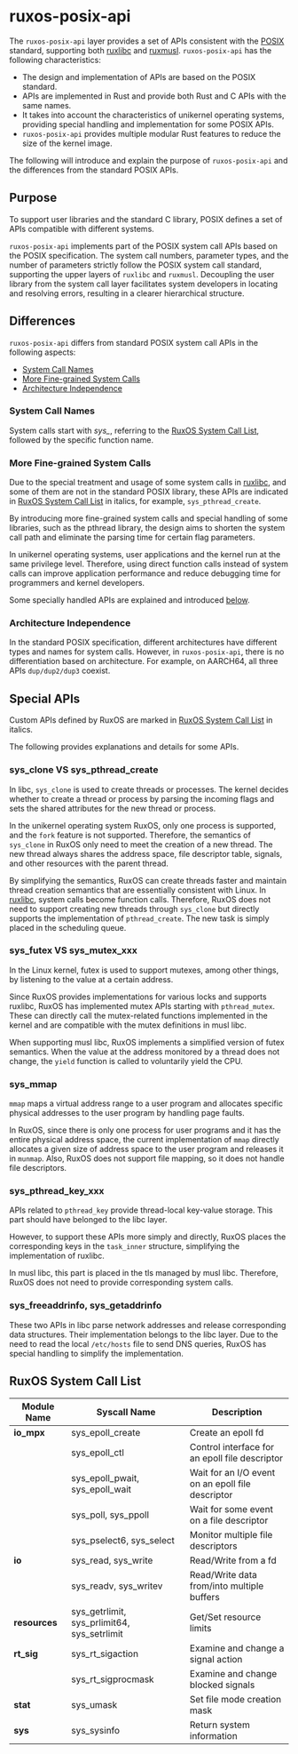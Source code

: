 # ruxos-posix-api

The `ruxos-posix-api` layer provides a set of APIs consistent with the [POSIX](https://en.wikipedia.org/wiki/POSIX) standard, supporting both [ruxlibc](./ruxlibc.md) and [ruxmusl](./ruxmusl.md). `ruxos-posix-api` has the following characteristics:

- The design and implementation of APIs are based on the POSIX standard.
- APIs are implemented in Rust and provide both Rust and C APIs with the same names.
- It takes into account the characteristics of unikernel operating systems, providing special handling and implementation for some POSIX APIs.
- `ruxos-posix-api` provides multiple modular Rust features to reduce the size of the kernel image.

The following will introduce and explain the purpose of `ruxos-posix-api` and the differences from the standard POSIX APIs.

## Purpose

To support user libraries and the standard C library, POSIX defines a set of APIs compatible with different systems.

`ruxos-posix-api` implements part of the POSIX system call APIs based on the POSIX specification. The system call numbers, parameter types, and the number of parameters strictly follow the POSIX system call standard, supporting the upper layers of `ruxlibc` and `ruxmusl`. Decoupling the user library from the system call layer facilitates system developers in locating and resolving errors, resulting in a clearer hierarchical structure.

## Differences

`ruxos-posix-api` differs from standard POSIX system call APIs in the following aspects:

- [System Call Names](#system-call-names)
- [More Fine-grained System Calls](#more-fine-grained-system-calls)
- [Architecture Independence](#architecture-independence)

### System Call Names

System calls start with *sys_*, referring to the [RuxOS System Call List](#ruxos-system-call-list), followed by the specific function name.

### More Fine-grained System Calls

Due to the special treatment and usage of some system calls in [ruxlibc](./ruxlibc.md), and some of them are not in the standard POSIX library, these APIs are indicated in [RuxOS System Call List](#ruxos-system-call-list) in italics, for example, `sys_pthread_create`.

By introducing more fine-grained system calls and special handling of some libraries, such as the pthread library, the design aims to shorten the system call path and eliminate the parsing time for certain flag parameters.

In unikernel operating systems, user applications and the kernel run at the same privilege level. Therefore, using direct function calls instead of system calls can improve application performance and reduce debugging time for programmers and kernel developers.

Some specially handled APIs are explained and introduced [below](#special-apis).

### Architecture Independence

In the standard POSIX specification, different architectures have different types and names for system calls. However, in `ruxos-posix-api`, there is no differentiation based on architecture. For example, on AARCH64, all three APIs `dup/dup2/dup3` coexist.

## Special APIs

Custom APIs defined by RuxOS are marked in [RuxOS System Call List](#ruxos-system-call-list) in italics.

The following provides explanations and details for some APIs.

### sys_clone VS sys_pthread_create

In libc, `sys_clone` is used to create threads or processes. The kernel decides whether to create a thread or process by parsing the incoming flags and sets the shared attributes for the new thread or process.

In the unikernel operating system RuxOS, only one process is supported, and the `fork` feature is not supported. Therefore, the semantics of `sys_clone` in RuxOS only need to meet the creation of a new thread. The new thread always shares the address space, file descriptor table, signals, and other resources with the parent thread.

By simplifying the semantics, RuxOS can create threads faster and maintain thread creation semantics that are essentially consistent with Linux. In [ruxlibc](./ruxlibc.md), system calls become function calls. Therefore, RuxOS does not need to support creating new threads through `sys_clone` but directly supports the implementation of `pthread_create`. The new task is simply placed in the scheduling queue.

### sys_futex VS sys_mutex_xxx

In the Linux kernel, futex is used to support mutexes, among other things, by listening to the value at a certain address.

Since RuxOS provides implementations for various locks and supports ruxlibc, RuxOS has implemented mutex APIs starting with `pthread_mutex`. These can directly call the mutex-related functions implemented in the kernel and are compatible with the mutex definitions in musl libc.

When supporting musl libc, RuxOS implements a simplified version of futex semantics. When the value at the address monitored by a thread does not change, the `yield` function is called to voluntarily yield the CPU.

### sys_mmap

`mmap` maps a virtual address range to a user program and allocates specific physical addresses to the user program by handling page faults.

In RuxOS, since there is only one process for user programs and it has the entire physical address space, the current implementation of `mmap` directly allocates a given size of address space to the user program and releases it in `munmap`. Also, RuxOS does not support file mapping, so it does not handle file descriptors.

### sys_pthread_key_xxx

APIs related to `pthread_key` provide thread-local key-value storage. This part should have belonged to the libc layer.

However, to support these APIs more simply and directly, RuxOS places the corresponding keys in the `task_inner` structure, simplifying the implementation of ruxlibc.

In musl libc, this part is placed in the tls managed by musl libc. Therefore, RuxOS does not need to provide corresponding system calls.

### sys_freeaddrinfo, sys_getaddrinfo

These two APIs in libc parse network addresses and release corresponding data structures. Their implementation belongs to the libc layer. Due to the need to read the local `/etc/hosts` file to send DNS queries, RuxOS has special handling to simplify the implementation. 

## RuxOS System Call List

| Module Name | Syscall Name | Description |
| --- | --- | --- |
| **io_mpx** | sys_epoll_create | Create an epoll fd |
| | sys_epoll_ctl | Control interface for an epoll file descriptor |
| | sys_epoll_pwait, sys_epoll_wait | Wait for an I/O event on an epoll file descriptor |
| | sys_poll, sys_ppoll | Wait for some event on a file descriptor |
| | sys_pselect6, sys_select | Monitor multiple file descriptors |
| **io** | sys_read, sys_write | Read/Write from a fd |
| | sys_readv, sys_writev | Read/Write data from/into multiple buffers |
| **resources** | sys_getrlimit, sys_prlimit64, sys_setrlimit | Get/Set resource limits |
| **rt_sig** | sys_rt_sigaction | Examine and change a signal action |
| | sys_rt_sigprocmask | Examine and change blocked signals |
| **stat** | sys_umask | Set file mode creation mask |
| **sys** | sys_sysinfo | Return system information
